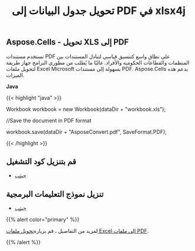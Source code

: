 ﻿---
title: تحويل جدول البيانات إلى PDF في xlsx4j
type: docs
weight: 10
url: /ar/java/convert-spreadsheet-to-pdf-in-xlsx4j/
---
## **Aspose.Cells - تحويل XLS إلى PDF**
تستخدم مستندات PDF على نطاق واسع كتنسيق قياسي لتبادل المستندات بين المنظمات والقطاعات الحكومية والأفراد. غالبًا ما يُطلب من مطوري البرامج جهاز طريقة لتحويل ملفات Excel Microsoft بسهولة إلى مستندات PDF. Aspose.Cells يدعم هذه الميزات.

**Java**

{{< highlight "java" >}}

 Workbook workbook = new Workbook(dataDir + "workbook.xls");

//Save the document in PDF format

workbook.save(dataDir + "AsposeConvert.pdf", SaveFormat.PDF);

{{< /highlight >}}
## **قم بتنزيل كود التشغيل**
- [جيثب](https://github.com/aspose-cells/Aspose.Cells-for-Java/releases/tag/Aspose.Cells_Java_for_Xlsx4j-v1.0.0)
## **تنزيل نموذج التعليمات البرمجية**
- [جيثب](https://github.com/aspose-cells/Aspose.Cells-for-Java/blob/master/Plugins/Aspose_Cells_Java_for_Xlsx4j/src/main/java/com/aspose/cells/examples/asposefeatures/converter/converttoformats/AsposeConverter.java)

{{% alert color="primary" %}} 

 لمزيد من التفاصيل ، قم بزيارة[تحويل ملفات Excel إلى ملفات PDF](/java/converting-excel-to-pdf-files).

{{% /alert %}}
